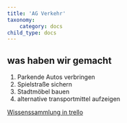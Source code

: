 ```yaml
---
title: 'AG Verkehr'
taxonomy:
    category: docs
child_type: docs
---
```


## was haben wir gemacht

1. Parkende Autos verbringen
2. Spielstraße sichern
3. Stadtmöbel bauen
4. alternative transportmittel aufzeigen

[Wissenssammlung in trello](https://trello.com/b/UJu3R2bI/wochedesgutenlebens-ak-verkehrskonzept)

